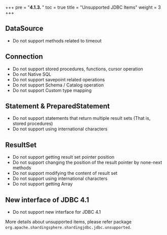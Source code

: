 +++
pre = "<b>4.1.3. </b>"
toc = true
title = "Unsupported JDBC Items"
weight = 3
+++

## DataSource

- Do not support methods related to timeout

## Connection

- Do not support stored procedures, functions, cursor operation
- Do not Native SQL
- Do not support savepoint related operations
- Do not support Schema / Catalog operation
- Do not support Custom type mapping

## Statement & PreparedStatement

- Do not support statements that return multiple result sets (That is, stored procedures)
- Do not support using international characters

## ResultSet

- Do not support getting result set pointer position
- Do not support changing the position of the result pointer by none-next methods
- Do not support modifying the content of result set 
- Do not support using international characters
- Do not support getting Array

## New interface of JDBC 4.1

- Do not support new interface for JDBC 4.1

More details about unsupported items, please refer package `org.apache.shardingsphere.shardingjdbc.jdbc.unsupported`.
